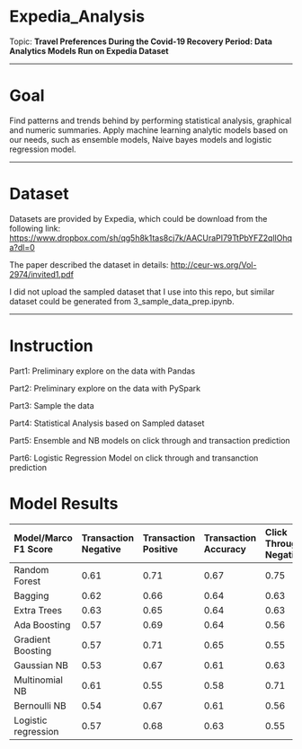 # Expedia_Analysis
Topic: **Travel Preferences During the Covid-19 Recovery Period: Data Analytics Models Run on Expedia Dataset**

--------

# Goal
Find patterns and trends behind by performing statistical analysis, graphical and numeric summaries. 
Apply machine learning analytic models based on our needs, such as ensemble models, Naive bayes models and logistic regression model.

--------

# Dataset
Datasets are provided by Expedia, which could be download from the following link:
https://www.dropbox.com/sh/qg5h8k1tas8cj7k/AACUraPI79TtPbYFZ2qllOhqa?dl=0

The paper described the dataset in details:
http://ceur-ws.org/Vol-2974/invited1.pdf

I did not upload the sampled dataset that I use into this repo, but similar dataset could be generated from 3_sample_data_prep.ipynb.

-------

# Instruction
Part1: Preliminary explore on the data with Pandas

Part2: Preliminary explore on the data with PySpark

Part3: Sample the data

Part4: Statistical Analysis based on Sampled dataset

Part5: Ensemble and NB models on click through and transaction prediction

Part6: Logistic Regression Model on click through and transanction prediction

# Model Results
|Model/Marco F1 Score |	Transaction Negative |	Transaction Positive |	Transaction Accuracy |	Click Through Negative |	Click Through Positive |	Click Through Accuracy|
|:---------------|:---------------|:---------------|:---------------|:---------------|:---------------|:---------------|
|Random Forest |	0.61 |	0.71 |	0.67 |	0.75 |	0.77 |	0.76|
|Bagging |	0.62 |	0.66 |	0.64 |	0.63 |	0.70 |	0.67|
|Extra Trees |	0.63 |	0.65 |	0.64 |	0.63 |	0.69 |	0.66|
|Ada Boosting |	0.57 |	0.69 |	0.64 |	0.56 |	0.72 |	0.66 |
|Gradient Boosting |	0.57 |	0.71 |	0.65 |	0.55 |	0.73 |	0.66 |
|Gaussian NB |	0.53 |	0.67 |	0.61 |	0.63 |	0.72 |	0.68 |
|Multinomial NB |	0.61 |	0.55 |	0.58 |	0.71 |	0.69 |	0.70 |
|Bernoulli NB |	0.54 |	0.67 |	0.61 |	0.56 |	0.69 |	0.64 |
|Logistic regression |	0.57 |	0.68 |	0.63 |	0.55 |	0.72 |	0.66 |


